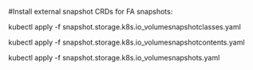 
#Install external snapshot CRDs for FA snapshots:

kubectl apply -f snapshot.storage.k8s.io_volumesnapshotclasses.yaml

kubectl apply -f snapshot.storage.k8s.io_volumesnapshotcontents.yaml

kubectl apply -f snapshot.storage.k8s.io_volumesnapshots.yaml

